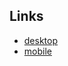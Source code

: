 ## Links
- [desktop](https://dribbble.com/shots/18070219-Cuacane-Dashboard)
- [mobile](https://dribbble.com/shots/17998271-Cuacane-Weather-App)